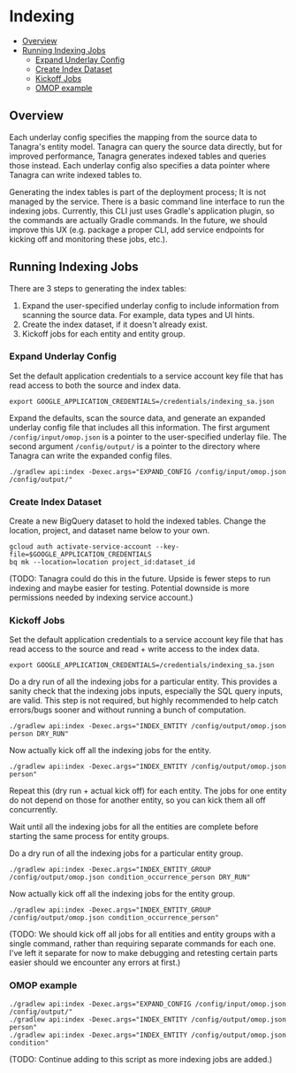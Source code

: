 # Indexing
* [Overview](#overview)
* [Running Indexing Jobs](#running-indexing-jobs)
    * [Expand Underlay Config](#expand-underlay-config)
    * [Create Index Dataset](#create-index-dataset)
    * [Kickoff Jobs](#kickoff-jobs)
    * [OMOP example](#omop-example)

## Overview
Each underlay config specifies the mapping from the source data to Tanagra's entity model. Tanagra can query the
source data directly, but for improved performance, Tanagra generates indexed tables and queries those instead.
Each underlay config also specifies a data pointer where Tanagra can write indexed tables to.

Generating the index tables is part of the deployment process; It is not managed by the service. There is a basic
command line interface to run the indexing jobs. Currently, this CLI just uses Gradle's application plugin, so the
commands are actually Gradle commands. In the future, we should improve this UX (e.g. package a proper CLI, add 
service endpoints for kicking off and monitoring these jobs, etc.).

## Running Indexing Jobs
There are 3 steps to generating the index tables:
1. Expand the user-specified underlay config to include information from scanning the source data. For example,
data types and UI hints.
2. Create the index dataset, if it doesn't already exist.
3. Kickoff jobs for each entity and entity group.

### Expand Underlay Config
Set the default application credentials to a service account key file that has read access to both the source and 
index data.
```
export GOOGLE_APPLICATION_CREDENTIALS=/credentials/indexing_sa.json
```
Expand the defaults, scan the source data, and generate an expanded underlay config file that includes all this 
information. The first argument `/config/input/omop.json` is a pointer to the user-specified underlay file.
The second argument `/config/output/` is a pointer to the directory where Tanagra can write the expanded config files.
```
./gradlew api:index -Dexec.args="EXPAND_CONFIG /config/input/omop.json /config/output/"
```

### Create Index Dataset
Create a new BigQuery dataset to hold the indexed tables.
Change the location, project, and dataset name below to your own.
```
gcloud auth activate-service-account --key-file=$GOOGLE_APPLICATION_CREDENTIALS
bq mk --location=location project_id:dataset_id
```
(TODO: Tanagra could do this in the future. Upside is fewer steps to run indexing and maybe easier for testing.
Potential downside is more permissions needed by indexing service account.)

### Kickoff Jobs
Set the default application credentials to a service account key file that has read access to the source and read + 
write access to the index data.
```
export GOOGLE_APPLICATION_CREDENTIALS=/credentials/indexing_sa.json
```
Do a dry run of all the indexing jobs for a particular entity. This provides a sanity check that the indexing jobs
inputs, especially the SQL query inputs, are valid. This step is not required, but highly recommended to help catch
errors/bugs sooner and without running a bunch of computation.
```
./gradlew api:index -Dexec.args="INDEX_ENTITY /config/output/omop.json person DRY_RUN"
```
Now actually kick off all the indexing jobs for the entity.
```
./gradlew api:index -Dexec.args="INDEX_ENTITY /config/output/omop.json person"
```
Repeat this (dry run + actual kick off) for each entity. The jobs for one entity do not depend on those for another
entity, so you can kick them all off concurrently.

Wait until all the indexing jobs for all the entities are complete before starting the same process for entity groups.

Do a dry run of all the indexing jobs for a particular entity group.
```
./gradlew api:index -Dexec.args="INDEX_ENTITY_GROUP /config/output/omop.json condition_occurrence_person DRY_RUN"
```
Now actually kick off all the indexing jobs for the entity group.
```
./gradlew api:index -Dexec.args="INDEX_ENTITY_GROUP /config/output/omop.json condition_occurrence_person"
```

(TODO: We should kick off all jobs for all entities and entity groups with a single command, rather than requiring 
separate commands for each one. I've left it separate for now to make debugging and retesting certain parts easier 
should we encounter any errors at first.)

### OMOP example
```
./gradlew api:index -Dexec.args="EXPAND_CONFIG /config/input/omop.json /config/output/"
./gradlew api:index -Dexec.args="INDEX_ENTITY /config/output/omop.json person"
./gradlew api:index -Dexec.args="INDEX_ENTITY /config/output/omop.json condition"
```

(TODO: Continue adding to this script as more indexing jobs are added.)